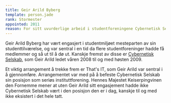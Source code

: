 ```yaml
---
title: Geir Arild Byberg
template: person.jade
rank: Stormester
appointed: 2011
reason: For sitt uvurderlige arbeid i studentforeningene Cybernetisk Selskab og Mikro tildeles Geir Arild Byberg graden stormester av Ifi-ordenen.
---
```


Geir Arild Byberg har vært engasjert i studentmiljøet mesteparten av sin studenttilværelse, og var sentral i en tid da flere studentforeninger hadde få medlemmer og så ut til å dø ut. Kanskje fremst av disse er [Cybernetisk Selskab](http://cyb.no/), som Geir Arild ledet våren 2008 til og med høsten 2009.

Et viktig arrangement å trekke frem er That's IT, som Geir Arild var sentral i å gjennomføre. Arrangementet var med på å befeste Cybernetisk Selskab sin posisjon som seriøs instituttforening. Hennes Majestet Keiserpingvinen den Fornemme mener at uten Geir Arild sitt engasjement hadde ikke Cybernetisk Selskab vært i den posisjon den er i dag, kanskje til og med ikke eksistert i det hele tatt.
